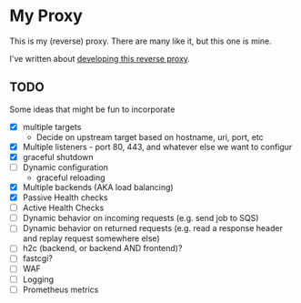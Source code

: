 # My Proxy
This is my (reverse) proxy. There are many like it, but this one is mine.

I've written about [developing this reverse proxy](https://fideloper.com/go-http).

## TODO

Some ideas that might be fun to incorporate

- [x] multiple targets
    - Decide on upstream target based on hostname, uri, port, etc
- [x] Multiple listeners - port 80, 443, and whatever else we want to configur
- [x] graceful shutdown
- [ ] Dynamic configuration
    - graceful reloading
- [x] Multiple backends (AKA load balancing)
- [x] Passive Health checks
- [ ] Active Health Checks
- [ ] Dynamic behavior on incoming requests (e.g. send job to SQS)
- [ ] Dynamic behavior on returned requests (e.g. read a response header and replay request somewhere else)
- [ ] h2c (backend, or backend AND frontend)?
- [ ] fastcgi?
- [ ] WAF
- [ ] Logging
- [ ] Prometheus metrics
